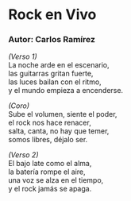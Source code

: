 # Rock en Vivo  
### Autor: Carlos Ramírez  

_(Verso 1)_  
La noche arde en el escenario,  
las guitarras gritan fuerte,  
las luces bailan con el ritmo,  
y el mundo empieza a encenderse.  

_(Coro)_  
Sube el volumen, siente el poder,  
el rock nos hace renacer,  
salta, canta, no hay que temer,  
somos libres, déjalo ser.  

_(Verso 2)_  
El bajo late como el alma,  
la batería rompe el aire,  
una voz se alza en el tiempo,  
y el rock jamás se apaga.  
